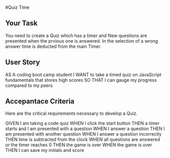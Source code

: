 #Quiz Time
## Your Task
You need to create a Quiz which has a timer and New questions are presented when the prvious one is answered.
In the selection of a wrong answer time is deducted from the main Timer.

## User Story
AS A coding boot camp student
I WANT to take a timed quiz on JavaScript fundamentals that stores high scores
SO THAT I can gauge my progress compared to my peers

## Accepantace Criteria
Here are the critical requirements necessary to develop a Quiz.

GIVEN I am taking a code quiz
WHEN I click the start button
THEN a timer starts and I am presented with a question
WHEN I answer a question
THEN I am presented with another question
WHEN I answer a question incorrectly
THEN time is subtracted from the clock
WHEN all questions are answered or the timer reaches 0
THEN the game is over
WHEN the game is over
THEN I can save my initials and score
